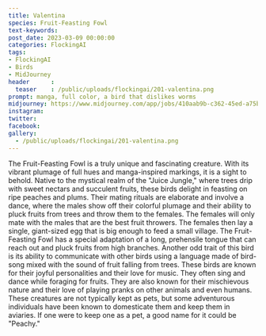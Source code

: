 ```yaml
---
title: Valentina
species: Fruit-Feasting Fowl
text-keywords: 
post_date: 2023-03-09 00:00:00
categories: FlockingAI
tags:
- FlockingAI
- Birds
- MidJourney 
header      :
  teaser    : /public/uploads/flockingai/201-valentina.png
prompt: manga, full color, a bird that dislikes worms 
midjourney: https://www.midjourney.com/app/jobs/410aab9b-c362-45ed-a75b-ea00c193e465
instagram: 
twitter: 
facebook: 
gallery: 
  - /public/uploads/flockingai/201-valentina.png
---
```


The Fruit-Feasting Fowl is a truly unique and fascinating creature. With its vibrant plumage of full hues and manga-inspired markings, it is a sight to behold. Native to the mystical realm of the "Juice Jungle," where trees drip with sweet nectars and succulent fruits, these birds delight in feasting on ripe peaches and plums. Their mating rituals are elaborate and involve a dance, where the males show off their colorful plumage and their ability to pluck fruits from trees and throw them to the females. The females will only mate with the males that are the best fruit throwers. The females then lay a single, giant-sized egg that is big enough to feed a small village. The Fruit-Feasting Fowl has a special adaptation of a long, prehensile tongue that can reach out and pluck fruits from high branches. Another odd trait of this bird is its ability to communicate with other birds using a language made of bird-song mixed with the sound of fruit falling from trees. These birds are known for their joyful personalities and their love for music. They often sing and dance while foraging for fruits. They are also known for their mischievous nature and their love of playing pranks on other animals and even humans. These creatures are not typically kept as pets, but some adventurous individuals have been known to domesticate them and keep them in aviaries. If one were to keep one as a pet, a good name for it could be "Peachy."
